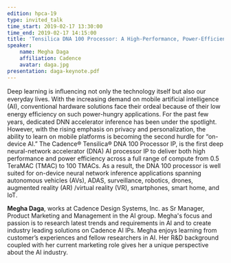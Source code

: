 ```yaml
---
edition: hpca-19
type: invited_talk
time_start: 2019-02-17 13:30:00
time_end: 2019-02-17 14:15:00
title: 'Tensilica DNA 100 Processor: A High-Performance, Power-Efficient DNN Processor for On-Device Inference'
speaker:
    name: Megha Daga
    affiliation: Cadence
    avatar: daga.jpg
presentation: daga-keynote.pdf
---
```

Deep learning is inﬂuencing not only the technology itself but also our everyday lives. With the increasing demand on mobile artificial intelligence (AI), conventional hardware solutions face their ordeal because of their low energy efﬁciency on such power-hungry applications. For the past few years, dedicated DNN accelerator inference has been under the spotlight. However, with the rising emphasis on privacy and personalization, the ability to learn on mobile platforms is becoming the second hurdle for “on-device AI.” The Cadence® Tensilica® DNA 100 Processor IP, is the first deep neural-network accelerator (DNA) AI processor IP to deliver both high performance and power efficiency across a full range of compute from 0.5 TeraMAC (TMAC) to 100 TMACs. As a result, the DNA 100 processor is well suited for on-device neural network inference applications spanning autonomous vehicles (AVs), ADAS, surveillance, robotics, drones, augmented reality (AR) /virtual reality (VR), smartphones, smart home, and IoT. 

**Megha Daga**, works at Cadence Design Systems, Inc. as Sr Manager, Product Marketing and Management in the AI group. Megha's focus and passion is to research latest trends and requirements in AI and to create industry leading solutions on Cadence AI IPs. Megha enjoys learning from customer’s experiences and fellow researchers in AI. Her R&D background coupled with her current marketing role gives her a unique perspective about the AI industry.